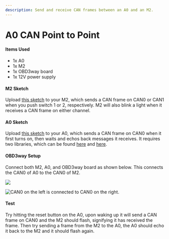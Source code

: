 ```yaml
---
description: Send and receive CAN frames between an A0 and an M2.
---
```


# A0 CAN Point to Point

#### Items Used

* 1x A0
* 1x M2
* 1x OBD3way board
* 1x 12V power supply

#### M2 Sketch

Upload [this sketch](https://gist.github.com/kenny-macchina/690d95b6c260b15f794510dccb4950c8) to your M2, which sends a CAN frame on CAN0 or CAN1 when you push switch 1 or 2, respectively. M2 will also blink a light when it receives a CAN frame on either channel.

#### A0 Sketch

Upload [this sketch](https://gist.github.com/kenny-macchina/5a39add47c97a8fcd16d0d45d8794679) to your A0, which sends a CAN frame on CAN0 when it first turns on, then waits and echos back messages it receives. It requires two libraries, which can be found [here](https://github.com/collin80/esp32_can) and [here](https://github.com/collin80/can_common).

#### OBD3way Setup

Connect both M2, A0, and OBD3way board as shown below. This connects the CAN0 of A0 to the CAN0 of M2.

![](../../.gitbook/assets/img_7198.jpg)

![CAN0 on the left is connected to CAN0 on the right.](../../.gitbook/assets/img_7201.jpg)

#### Test

Try hitting the reset button on the A0, upon waking up it will send a CAN frame on CAN0 and the M2 should flash, signifying it has received the frame. Then try sending a frame from the M2 to the A0, the A0 should echo it back to the M2 and it should flash again.

